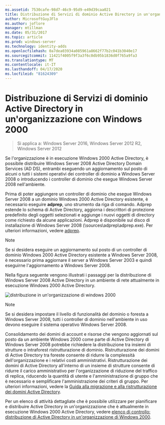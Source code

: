 ```yaml
---
ms.assetid: 7530cafe-98d7-46c9-95d9-e49d39caa021
title: Distribuzione di Servizi di dominio Active Directory in un'organizzazione con Windows 2000
author: MicrosoftGuyJFlo
ms.author: joflore
manager: mtillman
ms.date: 05/31/2017
ms.topic: article
ms.prod: windows-server
ms.technology: identity-adds
ms.openlocfilehash: 0a7dea03934a085961a8662f77b2c041b3040e17
ms.sourcegitcommit: 11421f4005f9f3a3f6c0db95b1836d0f765a9fa3
ms.translationtype: MT
ms.contentlocale: it-IT
ms.lasthandoff: 04/17/2020
ms.locfileid: "81624309"
---
```

# <a name="deploying-ad-ds-in-a-windows-2000-organization"></a>Distribuzione di Servizi di dominio Active Directory in un'organizzazione con Windows 2000

> Si applica a: Windows Server 2016, Windows Server 2012 R2, Windows Server 2012

Se l'organizzazione è in esecuzione Windows 2000 Active Directory, è possibile distribuire Windows Server 2008 Active Directory Domain Services (AD DS), entrambi eseguendo un aggiornamento sul posto di alcuni o tutti i sistemi operativi dei controller di dominio a Windows Server 2008 o introducendo i controller di dominio che esegue Windows Server 2008 nell'ambiente.

Prima di poter aggiungere un controller di dominio che esegue Windows Server 2008 a un dominio Windows 2000 Active Directory esistente, è necessario eseguire **adprep**, uno strumento da riga di comando. Adprep estende lo schema di Active Directory, aggiorna i descrittori di protezione predefinito degli oggetti selezionati e aggiunge i nuovi oggetti di directory come richiesto da alcune applicazioni. Adprep è disponibile sul disco di installazione di Windows Server 2008 (\sources\adprep\adprep.exe). Per ulteriori informazioni, vedere [adprep](https://docs.microsoft.com/previous-versions/windows/it-pro/windows-server-2012-R2-and-2012/cc731728(v=ws.11)).

> [!NOTE]
> Se si desidera eseguire un aggiornamento sul posto di un controller di dominio Windows 2000 Active Directory esistente a Windows Server 2008, è necessario prima aggiornare il server a Windows Server 2003 e quindi eseguirne l'aggiornamento a Windows Server 2008.

Nella figura seguente vengono illustrati i passaggi per la distribuzione di Windows Server 2008 Active Directory in un ambiente di rete attualmente in esecuzione Windows 2000 Active Directory.

![distribuzione in un'organizzazione di windows 2000](media/Deploying-AD-DS-in-a-Windows-2000-Organization/ee51218a-a858-49d9-8b99-9986679191c1.gif)

> [!NOTE]
> Se si desidera impostare il livello di funzionalità del dominio o foresta a Windows Server 2008, tutti i controller di dominio nell'ambiente in uso devono eseguire il sistema operativo Windows Server 2008.

Consolidamento dei domini di account e risorse che vengono aggiornati sul posto da un ambiente Windows 2000 come parte di Active Directory di Windows Server 2008 potrebbe richiedere la distribuzione tra insiemi di strutture o intraforest ristrutturazione di dominio. Ristrutturazione dei domini di Active Directory tra foreste consente di ridurre la complessità dell'organizzazione e i relativi costi amministrativi. Ristrutturazione dei domini di Active Directory all'interno di un insieme di strutture consente di ridurre il carico amministrativo per l'organizzazione di riduzione del traffico di replica, riducendo la quantità di utente e l'amministrazione di gruppo che è necessario e semplificare l'amministrazione dei criteri di gruppo. Per ulteriori informazioni, vedere la [Guida alla migrazione e alla ristrutturazione dei domini Active Directory](https://docs.microsoft.com/previous-versions/windows/it-pro/windows-server-2008-R2-and-2008/cc974332(v=ws.10)).

Per un elenco di attività dettagliate che è possibile utilizzare per pianificare e distribuire Active Directory in un'organizzazione che è attualmente in esecuzione Windows 2000 Active Directory, vedere [elenco di controllo: distribuzione di Active Directory in un'organizzazione di Windows 2000](https://docs.microsoft.com/previous-versions/windows/it-pro/windows-server-2008-R2-and-2008/cc732737(v=ws.10)).
